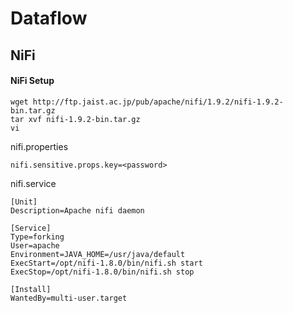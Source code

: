 # Dataflow

## NiFi

#### NiFi Setup

```
wget http://ftp.jaist.ac.jp/pub/apache/nifi/1.9.2/nifi-1.9.2-bin.tar.gz
tar xvf nifi-1.9.2-bin.tar.gz
vi 
```

nifi.properties
```
nifi.sensitive.props.key=<password>
```

nifi.service
```
[Unit]
Description=Apache nifi daemon

[Service]
Type=forking
User=apache
Environment=JAVA_HOME=/usr/java/default
ExecStart=/opt/nifi-1.8.0/bin/nifi.sh start
ExecStop=/opt/nifi-1.8.0/bin/nifi.sh stop

[Install]
WantedBy=multi-user.target
```

